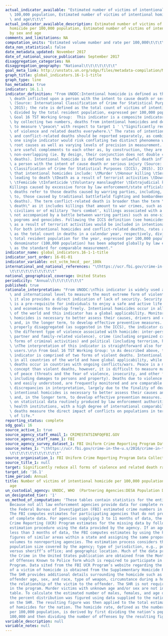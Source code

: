 ```yaml
---
actual_indicator_available: "Estimated number of victims of intentional homicide per\
  \ 100,000 population, Estimated number of victims of intentional homicide by sex\
  \ and age\t\t\t"
actual_indicator_available_description: Estimated number of victims of intentional
  homicide per 100,000 population, Estimated number of victims of intentional homicide
  by sex and age
comments_and_limitations: NA
computation_units: "Estimated volume number and rate per 100,000\t\t\t\t\t\t\t"
data_non_statistical: false
date_metadata_updated: November 2017
date_of_national_source_publication: September 2017
disaggregation_categories: NA
disaggregation_geography: "National\t\t\t\t\t\t\t"
goal_meta_link: http://unstats.un.org/sdgs/files/metadata-compilation/Metadata-Goal-16.pdf
graph_title: global_indicators.16-1-1-title
graph_type: line
has_metadata: true
indicator: 16.1.1
indicator_definition: "From UNODC:Intentional homicide is defined as the unlawful\
  \ death inflicted upon a person with the intent to cause death or serious injury\
  \ (Source: International Classification of Crime for Statistical Purposes, ICCS\
  \ 2015); the rate is defined as the total count of victims of intentional homicide\
  \ divided by the total resident population, expressed per 100,000 population. From\
  \ Goal 16 TST Working Group:  This indicator is a composite indicator constructed\
  \ by collecting two numbers, deaths from intentional homicides and deaths from conflict\
  \ to measure \"peace\" with respect to target 1 ' \"Significantly reduce all forms\
  \ of violence and related deaths everywhere.\" The rates of intentional homicide\
  \ and conflict-related deaths should be reported separately, as combining them into\
  \ one single indicator would risk conflating two distinct phenomena with differing\
  \ root causes as well as varying levels of precision in measurement. Still, they\
  \ are useful complements to each other as, by construction, they are exclusive and\
  \ non-overlapping (ie. By design, their conjunction does not double count violent\
  \ deaths). Intentional homicide is defined as the unlawful death inflicted upon\
  \ a person with the intent of cause death or serious injury (Source: International\
  \ Classification of Crime for Statistical Purposes (ICCS), 2015). ICCS recommends\
  \ that intentional homicides include: \tMurder \tHonour killing \tSerious assault\
  \ leading to death \tDeath as a result of terrorist activities \tDowry-related killings\
  \ \tFemicide \tInfanticide \tVoluntary manslaughter \tExtrajudicial killings \t\
  Killings caused by excessive force by law enforcement/state officials Conflict-related\
  \ deaths refer to those deaths caused by warring parties, including, but not limited\
  \ to, those caused by traditional battlefield fighting and bombardments (battle-related\
  \ deaths). The term conflict-related death is broader than the term \"battlerelated\
  \ death\" as it includes killings that amount to war crimes, such as targeting of\
  \ civilians or of military 'hors combat', killings associated with a conflict (but\
  \ not accompanied by a battle between warring parties) such as one-sided killings,\
  \ pogroms and genocides. Following the ICCS definition (see homicides at left) death\
  \ as a result of terrorist activities would be included in intentional homicides.\
  \ For both intentional homicides and conflict-related deaths, rates are defined\
  \ as the total count in deaths in a calendar year, respectively, divided by the\
  \ total resident population for the year, expressed per 100,000 population. The\
  \ denominator (100,000 population) has been adopted globally by law enforcement\
  \ as the standard for comparable measurement."
indicator_name: global_indicators.16-1-1-title
indicator_sort_order: 16-01-01
indicator_variable: est_vctm_hmcd_ per_100k
international_and_national_references: "\thttps://ucr.fbi.gov/crime-in-the-u.s/2016/crime-in-the-u.s.-2016\t\
  \t\t\t\t\t\t\t\t\t\t"
national_geographical_coverage: United States
periodicity: "Annual\t\t\t\t\t\t\t"
published: true
rationale_interpretation: "From UNODC:\nThis indicator is widely used at national\
  \ and international level to measure the most extreme form of violent crime and\
  \ it also provides a direct indication of lack of security. Security from violence\
  \ is a pre-requisite for individuals to enjoy a safe and active life and for societies\
  \ and economies to develop freely. Intentional homicides occur in all countries\
  \ of the world and this indicator has a global applicability. Monitoring intentional\
  \ homicides is necessary to better assess their causes, drivers and consequences\
  \ and, in the longer term, to develop effective preventive measures. \nIf data are\
  \ properly disaggregated (as suggested in the ICCS), the indicator can identify\
  \ the different type of violence associated with homicide: inter-personal (including\
  \ partner and family-related violence), crime (including organized crime and other\
  \ forms of criminal activities) and political (including terrorism, hate crime).\
  \ \nThe interpretation of this indicator is straightforward also for non-specialised\
  \ users.\n\n From Goal 16 TST Working Group: \n As described above, this composite\
  \ indicator is comprised of two forms of violent deaths. Intentional homicides occur\
  \ in all countries of the world and have global applicability, while conflict-related\
  \ deaths occur in countries with ongoing conflicts/wars. Peace is a much broader\
  \ concept than violent deaths, however, it is difficult to measure many aspects\
  \ of peace (threats and the fear of violence, insecurity, and other forms of violence,\
  \ including damages to persons and property). Deaths due to violence are universally\
  \ and easily understood, are frequently monitored and are comparable with only minor\
  \ discrepancies in interpretation, largely due to the finality of death. Monitoring\
  \ intentional homicides is necessary to better assess their causes and consequences\
  \ and, in the longer term, to develop effective prevention measures. It is based\
  \ on statistical data routinely produced by law enforcement authorities and/or public\
  \ health institutions, with a high degree of international comparability. Conflict-related\
  \ deaths measure the direct impact of conflicts on populations in terms of losses\
  \ of life."
reporting_status: complete
sdg_goal: 16
source_active_1: true
source_agency_staff_email_1: CRIMESTATSINFO@FBI.GOV
source_agency_staff_name_1: FBI
source_agency_survey_dataset_1: FBI Uniform Crime Reporting Program Data Collection
source_notes_1: "\thttps://ucr.fbi.gov/crime-in-the-u.s/2016/crime-in-the-u.s.-2016\t\
  \t\t\t\t\t\t\t\t\t\t\t"
source_organisation_1: FBI Uniform Crime Reporting Program Data Collection
source_title_1: null
target: Significantly reduce all forms of violence and related death rates everywhere.
target_id: '16.1'
time_period: Annual
title: Number of victims of intentional homicide per 100,000 population, by sex and
  age
un_custodial_agency: UNODC, WHO  (Partnering Agencies:DESA Population Division)
un_designated_tier: '1'
us_method_of_computation: 'These tables contain statistics for the entire United States.
  Because not all law enforcement agencies provide data for complete reporting periods,
  the Federal Bureau of Investigation (FBI) estimated crime numbers in these presentations.
  The FBI computes estimates for participating agencies that do not provide 12 months
  of complete data. For agencies supplying 3 to 11 months of data, the national Uniform
  Crime Reporting (UCR) Program estimates for the missing data by following a standard
  estimation procedure using the data provided by the agency. If an agency has supplied
  less than 3 months of data, the FBI computes estimates by using the known crime
  figures of similar areas within a state and assigning the same proportion of crime
  volumes to nonreporting agencies. The estimation process considers the following:
  population size covered by the agency; type of jurisdiction, e.g., police department
  versus sheriff’s office; and geographic location. Much of the data presented in
  the Crime in the United States publication are obtained from the Monthly Return
  of Offenses Known to Police form which is required to participate in the FBI UCR
  Program. Data sited from the FBI UCR Program’s website regarding the age and sex
  of a victim of homicide is obtained from the Supplementary Homicide Report (SHR).
  The SHR provides additional details surrounding the homicide such as victim and
  offender age, sex, and race, type of weapon, circumstance during a homicide, and
  the relationship of the victim to the offender. The SHR is not required for participation
  in the program. Murder victims with unknown age and/or sex are not included in this
  table. To calculate the estimated number of males, females, and age of the victim,
  the percent distribution was figured using data supplied to the national UCR Program
  on the SHR. The resulting figure was then applied to the total estimated number
  of homicides for the nation. The homicide rate, defined as the number of offenses
  per 100,000 population, is derived by first dividing the nation’s population by
  100,000 and then dividing the number of offenses by the resulting figure.'
variable_description: null
variable_notes: null
---
```

